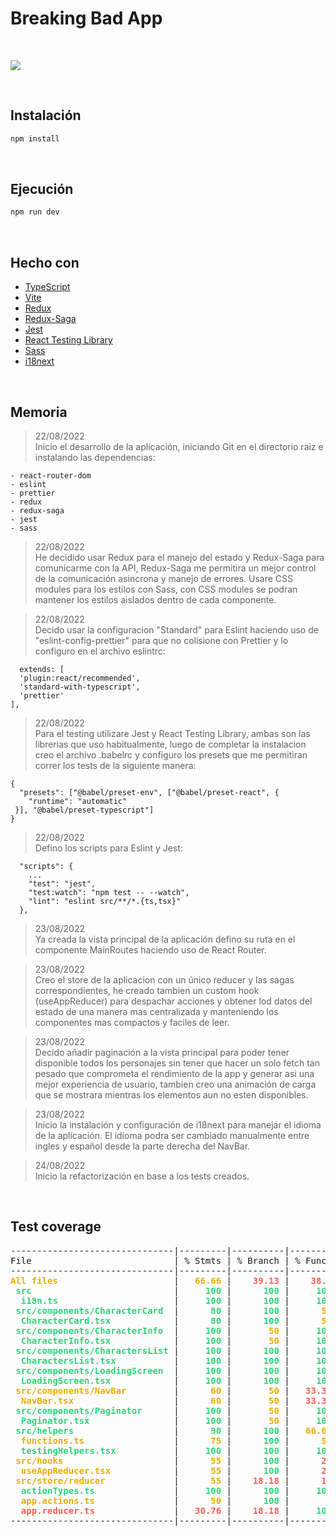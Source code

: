 # Breaking Bad App

<br />

![](https://upload.wikimedia.org/wikipedia/commons/thumb/7/77/Breaking_Bad_logo.svg/400px-Breaking_Bad_logo.svg.png)

<br />

## Instalación

```bash
npm install
```

<br />

## Ejecución

```bash
npm run dev
```

<br />

## Hecho con

- [TypeScript](https://www.typescriptlang.org/)
- [Vite](https://vitejs.dev)
- [Redux](https://es.redux.js.org/)
- [Redux-Saga](https://redux-saga.js.org/)
- [Jest](https://jestjs.io/es-ES/)
- [React Testing Library](https://testing-library.com/docs/react-testing-library/intro/)
- [Sass](https://sass-lang.com/)
- [i18next](https://www.i18next.com/)

<br />

## Memoria

> 22/08/2022</br>
> Inicio el desarrollo de la aplicación, iniciando Git en el directorio raiz
> e instalando las dependencias:

    - react-router-dom
    - eslint
    - prettier
    - redux
    - redux-saga
    - jest
    - sass

> 22/08/2022</br>
> He decidido usar Redux para el manejo del estado y Redux-Saga para comunicarme con la API, Redux-Saga me permitira un mejor control de la comunicación asincrona y manejo de errores. Usare CSS modules para los estilos con Sass, con CSS modules se podran mantener los estilos aislados dentro de cada componente.

> 22/08/2022</br>
> Decido usar la configuracion "Standard" para Eslint haciendo uso de "eslint-config-prettier" para que no colisione con Prettier y lo configuro en el archivo eslintrc:

```
  extends: [
  'plugin:react/recommended',
  'standard-with-typescript',
  'prettier'
],
```

> 22/08/2022</br>
> Para el testing utilizare Jest y React Testing Library, ambas son las librerias que uso habitualmente, luego de completar la instalacion creo el archivo .babelrc y configuro los presets que me permitiran correr los tests de la siguiente manera:

```
{
  "presets": ["@babel/preset-env", ["@babel/preset-react", {
    "runtime": "automatic"
 }], "@babel/preset-typescript"]
}
```

> 22/08/2022</br>
> Defino los scripts para Eslint y Jest:

```
  "scripts": {
    ...
    "test": "jest",
    "test:watch": "npm test -- --watch",
    "lint": "eslint src/**/*.{ts,tsx}"
  },
```

> 23/08/2022</br>
> Ya creada la vista principal de la aplicación defino su ruta en el componente MainRoutes haciendo uso de React Router.

> 23/08/2022</br>
> Creo el store de la aplicacion con un único reducer y las sagas correspondientes, he creado tambien un custom hook (useAppReducer) para despachar acciones y obtener lod datos del estado de una manera mas centralizada y manteniendo los componentes mas compactos y faciles de leer.

> 23/08/2022</br>
> Decido añadir paginación a la vista principal para poder tener disponible todos los personajes sin tener que hacer un solo fetch tan pesado que comprometa el rendimiento de la app y generar asi una mejor experiencia de usuario, tambien creo una animación de carga que se mostrara mientras los elementos aun no esten disponibles.

> 23/08/2022</br>
> Inicio la instalación y configuración de i18next para manejar el idioma de la aplicación. El idioma podra ser cambiado manualmente entre ingles y español desde la parte derecha del NavBar.

> 24/08/2022</br>
> Inicio la refactorización en base a los tests creados.

</br>

## Test coverage

<pre>-------------------------------|---------|----------|---------|---------|---------------------------
File                           | % Stmts | % Branch | % Funcs | % Lines | Uncovered Line #s         
-------------------------------|---------|----------|---------|---------|---------------------------
<font color="#E9AD0C"><b>All files                     </b></font> | <font color="#E9AD0C"><b>  66.66</b></font> | <font color="#F66151"><b>   39.13</b></font> | <font color="#F66151"><b>   38.7</b></font> | <font color="#E9AD0C"><b>  66.66</b></font> | <font color="#F66151"><b>                         </b></font> 
<font color="#33D17A"><b> src                          </b></font> | <font color="#33D17A"><b>    100</b></font> | <font color="#33D17A"><b>     100</b></font> | <font color="#33D17A"><b>    100</b></font> | <font color="#33D17A"><b>    100</b></font> | <font color="#E9AD0C"><b>                         </b></font> 
<font color="#33D17A"><b>  i18n.ts                     </b></font> | <font color="#33D17A"><b>    100</b></font> | <font color="#33D17A"><b>     100</b></font> | <font color="#33D17A"><b>    100</b></font> | <font color="#33D17A"><b>    100</b></font> | <font color="#E9AD0C"><b>                         </b></font> 
<font color="#33D17A"><b> src/components/CharacterCard </b></font> | <font color="#33D17A"><b>     80</b></font> | <font color="#33D17A"><b>     100</b></font> | <font color="#E9AD0C"><b>     50</b></font> | <font color="#33D17A"><b>     80</b></font> | <font color="#F66151"><b>                         </b></font> 
<font color="#33D17A"><b>  CharacterCard.tsx           </b></font> | <font color="#33D17A"><b>     80</b></font> | <font color="#33D17A"><b>     100</b></font> | <font color="#E9AD0C"><b>     50</b></font> | <font color="#33D17A"><b>     80</b></font> | <font color="#F66151"><b>20                       </b></font> 
<font color="#33D17A"><b> src/components/CharacterInfo </b></font> | <font color="#33D17A"><b>    100</b></font> | <font color="#E9AD0C"><b>      50</b></font> | <font color="#33D17A"><b>    100</b></font> | <font color="#33D17A"><b>    100</b></font> | <font color="#E9AD0C"><b>                         </b></font> 
<font color="#33D17A"><b>  CharacterInfo.tsx           </b></font> | <font color="#33D17A"><b>    100</b></font> | <font color="#E9AD0C"><b>      50</b></font> | <font color="#33D17A"><b>    100</b></font> | <font color="#33D17A"><b>    100</b></font> | <font color="#E9AD0C"><b>65                       </b></font> 
<font color="#33D17A"><b> src/components/CharactersList</b></font> | <font color="#33D17A"><b>    100</b></font> | <font color="#33D17A"><b>     100</b></font> | <font color="#33D17A"><b>    100</b></font> | <font color="#33D17A"><b>    100</b></font> | <font color="#E9AD0C"><b>                         </b></font> 
<font color="#33D17A"><b>  CharactersList.tsx          </b></font> | <font color="#33D17A"><b>    100</b></font> | <font color="#33D17A"><b>     100</b></font> | <font color="#33D17A"><b>    100</b></font> | <font color="#33D17A"><b>    100</b></font> | <font color="#E9AD0C"><b>                         </b></font> 
<font color="#33D17A"><b> src/components/LoadingScreen </b></font> | <font color="#33D17A"><b>    100</b></font> | <font color="#33D17A"><b>     100</b></font> | <font color="#33D17A"><b>    100</b></font> | <font color="#33D17A"><b>    100</b></font> | <font color="#E9AD0C"><b>                         </b></font> 
<font color="#33D17A"><b>  LoadingScreen.tsx           </b></font> | <font color="#33D17A"><b>    100</b></font> | <font color="#33D17A"><b>     100</b></font> | <font color="#33D17A"><b>    100</b></font> | <font color="#33D17A"><b>    100</b></font> | <font color="#E9AD0C"><b>                         </b></font> 
<font color="#E9AD0C"><b> src/components/NavBar        </b></font> | <font color="#E9AD0C"><b>     60</b></font> | <font color="#E9AD0C"><b>      50</b></font> | <font color="#F66151"><b>  33.33</b></font> | <font color="#E9AD0C"><b>     60</b></font> | <font color="#F66151"><b>                         </b></font> 
<font color="#E9AD0C"><b>  NavBar.tsx                  </b></font> | <font color="#E9AD0C"><b>     60</b></font> | <font color="#E9AD0C"><b>      50</b></font> | <font color="#F66151"><b>  33.33</b></font> | <font color="#E9AD0C"><b>     60</b></font> | <font color="#F66151"><b>30-41                    </b></font> 
<font color="#33D17A"><b> src/components/Paginator     </b></font> | <font color="#33D17A"><b>    100</b></font> | <font color="#E9AD0C"><b>      50</b></font> | <font color="#33D17A"><b>    100</b></font> | <font color="#33D17A"><b>    100</b></font> | <font color="#E9AD0C"><b>                         </b></font> 
<font color="#33D17A"><b>  Paginator.tsx               </b></font> | <font color="#33D17A"><b>    100</b></font> | <font color="#E9AD0C"><b>      50</b></font> | <font color="#33D17A"><b>    100</b></font> | <font color="#33D17A"><b>    100</b></font> | <font color="#E9AD0C"><b>25-37                    </b></font> 
<font color="#33D17A"><b> src/helpers                  </b></font> | <font color="#33D17A"><b>     90</b></font> | <font color="#33D17A"><b>     100</b></font> | <font color="#E9AD0C"><b>  66.66</b></font> | <font color="#33D17A"><b>  88.88</b></font> | <font color="#F66151"><b>                         </b></font> 
<font color="#E9AD0C"><b>  functions.ts                </b></font> | <font color="#E9AD0C"><b>     75</b></font> | <font color="#33D17A"><b>     100</b></font> | <font color="#E9AD0C"><b>     50</b></font> | <font color="#E9AD0C"><b>  66.66</b></font> | <font color="#F66151"><b>2                        </b></font> 
<font color="#33D17A"><b>  testingHelpers.tsx          </b></font> | <font color="#33D17A"><b>    100</b></font> | <font color="#33D17A"><b>     100</b></font> | <font color="#33D17A"><b>    100</b></font> | <font color="#33D17A"><b>    100</b></font> | <font color="#E9AD0C"><b>                         </b></font> 
<font color="#E9AD0C"><b> src/hooks                    </b></font> | <font color="#E9AD0C"><b>     55</b></font> | <font color="#33D17A"><b>     100</b></font> | <font color="#F66151"><b>     25</b></font> | <font color="#E9AD0C"><b>  55.55</b></font> | <font color="#F66151"><b>                         </b></font> 
<font color="#E9AD0C"><b>  useAppReducer.tsx           </b></font> | <font color="#E9AD0C"><b>     55</b></font> | <font color="#33D17A"><b>     100</b></font> | <font color="#F66151"><b>     25</b></font> | <font color="#E9AD0C"><b>  55.55</b></font> | <font color="#F66151"><b>32-33,38-39,44-45,50,55  </b></font> 
<font color="#E9AD0C"><b> src/store/reducer            </b></font> | <font color="#E9AD0C"><b>     55</b></font> | <font color="#F66151"><b>   18.18</b></font> | <font color="#F66151"><b>     10</b></font> | <font color="#E9AD0C"><b>     55</b></font> | <font color="#F66151"><b>                         </b></font> 
<font color="#33D17A"><b>  actionTypes.ts              </b></font> | <font color="#33D17A"><b>    100</b></font> | <font color="#33D17A"><b>     100</b></font> | <font color="#33D17A"><b>    100</b></font> | <font color="#33D17A"><b>    100</b></font> | <font color="#E9AD0C"><b>                         </b></font> 
<font color="#E9AD0C"><b>  app.actions.ts              </b></font> | <font color="#E9AD0C"><b>     50</b></font> | <font color="#33D17A"><b>     100</b></font> | <font color="#F66151"><b>      0</b></font> | <font color="#E9AD0C"><b>     50</b></font> | <font color="#F66151"><b>7,17,27,37,47,55,65,75,85</b></font> 
<font color="#F66151"><b>  app.reducer.ts              </b></font> | <font color="#F66151"><b>  30.76</b></font> | <font color="#F66151"><b>   18.18</b></font> | <font color="#33D17A"><b>    100</b></font> | <font color="#F66151"><b>  30.76</b></font> | <font color="#F66151"><b>23-46                    </b></font> 
-------------------------------|---------|----------|---------|---------|---------------------------
</pre>
